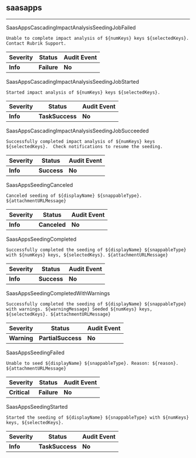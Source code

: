 ## saasapps

______________________________________________________________________

SaasAppsCascadingImpactAnalysisSeedingJobFailed

```text
Unable to complete impact analysis of ${numKeys} keys ${selectedKeys}.  Contact Rubrik Support.
```

| Severity | Status      | Audit Event |
| -------- | ----------- | ----------- |
| **Info** | **Failure** | **No**      |

SaasAppsCascadingImpactAnalysisSeedingJobStarted

```text
Started impact analysis of ${numKeys} keys ${selectedKeys}.
```

| Severity | Status          | Audit Event |
| -------- | --------------- | ----------- |
| **Info** | **TaskSuccess** | **No**      |

SaasAppsCascadingImpactAnalysisSeedingJobSucceeded

```text
Successfully completed impact analysis of ${numKeys} keys ${selectedKeys}.  Check notifications to resume the seeding.
```

| Severity | Status      | Audit Event |
| -------- | ----------- | ----------- |
| **Info** | **Success** | **No**      |

SaasAppsSeedingCanceled

```text
Canceled seeding of ${displayName} ${snappableType}. ${attachmentURLMessage}
```

| Severity | Status       | Audit Event |
| -------- | ------------ | ----------- |
| **Info** | **Canceled** | **No**      |

SaasAppsSeedingCompleted

```text
Successfully completed the seeding of ${displayName} ${snappableType} with ${numKeys} keys, ${selectedKeys}. ${attachmentURLMessage}
```

| Severity | Status      | Audit Event |
| -------- | ----------- | ----------- |
| **Info** | **Success** | **No**      |

SaasAppsSeedingCompletedWithWarnings

```text
Successfully completed the seeding of ${displayName} ${snappableType} with warnings. ${warningMessage} Seeded ${numKeys} keys, ${selectedKeys}. ${attachmentURLMessage}
```

| Severity    | Status             | Audit Event |
| ----------- | ------------------ | ----------- |
| **Warning** | **PartialSuccess** | **No**      |

SaasAppsSeedingFailed

```text
Unable to seed ${displayName} ${snappableType}. Reason: ${reason}. ${attachmentURLMessage}
```

| Severity     | Status      | Audit Event |
| ------------ | ----------- | ----------- |
| **Critical** | **Failure** | **No**      |

SaasAppsSeedingStarted

```text
Started the seeding of ${displayName} ${snappableType} with ${numKeys} keys, ${selectedKeys}.
```

| Severity | Status          | Audit Event |
| -------- | --------------- | ----------- |
| **Info** | **TaskSuccess** | **No**      |
